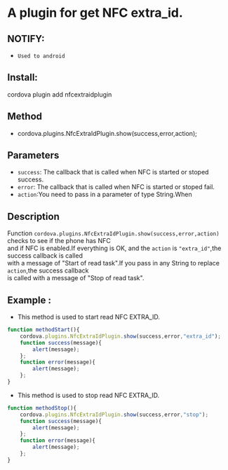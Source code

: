 A plugin for get NFC extra_id.  
==============================
NOTIFY:
--------------------------
*  `Used to android`

Install:
-----------
cordova plugin add nfcextraidplugin

Method  
------  
* cordova.plugins.NfcExtraIdPlugin.show(success,error,action);

Parameters  
-----------
* `success`: The callback that is called when NFC is started or stoped success.  
* `error`: The callback that is called when NFC is started or stoped fail.
* `action`:You need to pass in a parameter of type  String.When  

Description  
------------
Function `cordova.plugins.NfcExtraIdPlugin.show(success,error,action)` checks to see if the phone has NFC  
and if NFC is enabled.If everything is OK, and the `action` is `"extra_id"`,the success callback is called  
with a message of "Start of read task".If you pass in any String to replace `action`,the success callback  
is called with a message of "Stop of read task".  

Example :  
---------
* This method is used to start read NFC EXTRA_ID.
```javascript
function methodStart(){
    cordova.plugins.NfcExtraIdPlugin.show(success,error,"extra_id");
    function success(message){
        alert(message);
    };
    function error(message){
        alert(message);
    };
}
```

* This method is used to stop read NFC EXTRA_ID.
```javascript
function methodStop(){
    cordova.plugins.NfcExtraIdPlugin.show(success,error,"stop");
    function success(message){
        alert(message);
    };
    function error(message){
        alert(message);
    };
}
```
